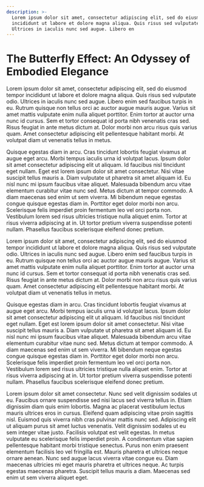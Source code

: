```yaml
---
description: >-
  Lorem ipsum dolor sit amet, consectetur adipiscing elit, sed do eiusmod tempor
  incididunt ut labore et dolore magna aliqua. Quis risus sed vulputate odio.
  Ultrices in iaculis nunc sed augue. Libero en
---
```


# The Butterfly Effect: An Odyssey of Embodied Elegance

Lorem ipsum dolor sit amet, consectetur adipiscing elit, sed do eiusmod tempor incididunt ut labore et dolore magna aliqua. Quis risus sed vulputate odio. Ultrices in iaculis nunc sed augue. Libero enim sed faucibus turpis in eu. Rutrum quisque non tellus orci ac auctor augue mauris augue. Varius sit amet mattis vulputate enim nulla aliquet porttitor. Enim tortor at auctor urna nunc id cursus. Sem et tortor consequat id porta nibh venenatis cras sed. Risus feugiat in ante metus dictum at. Dolor morbi non arcu risus quis varius quam. Amet consectetur adipiscing elit pellentesque habitant morbi. At volutpat diam ut venenatis tellus in metus.

Quisque egestas diam in arcu. Cras tincidunt lobortis feugiat vivamus at augue eget arcu. Morbi tempus iaculis urna id volutpat lacus. Ipsum dolor sit amet consectetur adipiscing elit ut aliquam. Id faucibus nisl tincidunt eget nullam. Eget est lorem ipsum dolor sit amet consectetur. Nisi vitae suscipit tellus mauris a. Diam vulputate ut pharetra sit amet aliquam id. Eu nisl nunc mi ipsum faucibus vitae aliquet. Malesuada bibendum arcu vitae elementum curabitur vitae nunc sed. Metus dictum at tempor commodo. A diam maecenas sed enim ut sem viverra. Mi bibendum neque egestas congue quisque egestas diam in. Porttitor eget dolor morbi non arcu. Scelerisque felis imperdiet proin fermentum leo vel orci porta non. Vestibulum lorem sed risus ultricies tristique nulla aliquet enim. Tortor at risus viverra adipiscing at in. Ut tortor pretium viverra suspendisse potenti nullam. Phasellus faucibus scelerisque eleifend donec pretium.

Lorem ipsum dolor sit amet, consectetur adipiscing elit, sed do eiusmod tempor incididunt ut labore et dolore magna aliqua. Quis risus sed vulputate odio. Ultrices in iaculis nunc sed augue. Libero enim sed faucibus turpis in eu. Rutrum quisque non tellus orci ac auctor augue mauris augue. Varius sit amet mattis vulputate enim nulla aliquet porttitor. Enim tortor at auctor urna nunc id cursus. Sem et tortor consequat id porta nibh venenatis cras sed. Risus feugiat in ante metus dictum at. Dolor morbi non arcu risus quis varius quam. Amet consectetur adipiscing elit pellentesque habitant morbi. At volutpat diam ut venenatis tellus in metus.

Quisque egestas diam in arcu. Cras tincidunt lobortis feugiat vivamus at augue eget arcu. Morbi tempus iaculis urna id volutpat lacus. Ipsum dolor sit amet consectetur adipiscing elit ut aliquam. Id faucibus nisl tincidunt eget nullam. Eget est lorem ipsum dolor sit amet consectetur. Nisi vitae suscipit tellus mauris a. Diam vulputate ut pharetra sit amet aliquam id. Eu nisl nunc mi ipsum faucibus vitae aliquet. Malesuada bibendum arcu vitae elementum curabitur vitae nunc sed. Metus dictum at tempor commodo. A diam maecenas sed enim ut sem viverra. Mi bibendum neque egestas congue quisque egestas diam in. Porttitor eget dolor morbi non arcu. Scelerisque felis imperdiet proin fermentum leo vel orci porta non. Vestibulum lorem sed risus ultricies tristique nulla aliquet enim. Tortor at risus viverra adipiscing at in. Ut tortor pretium viverra suspendisse potenti nullam. Phasellus faucibus scelerisque eleifend donec pretium.

Lorem ipsum dolor sit amet consectetur. Nunc sed velit dignissim sodales ut eu. Faucibus ornare suspendisse sed nisi lacus sed viverra tellus in. Etiam dignissim diam quis enim lobortis. Magna ac placerat vestibulum lectus mauris ultrices eros in cursus. Eleifend quam adipiscing vitae proin sagittis nisl. Euismod quis viverra nibh cras pulvinar mattis nunc sed. Adipiscing elit ut aliquam purus sit amet luctus venenatis. Velit dignissim sodales ut eu sem integer vitae justo. Facilisis volutpat est velit egestas. In metus vulputate eu scelerisque felis imperdiet proin. A condimentum vitae sapien pellentesque habitant morbi tristique senectus. Purus non enim praesent elementum facilisis leo vel fringilla est. Mauris pharetra et ultrices neque ornare aenean. Nunc sed augue lacus viverra vitae congue eu. Diam maecenas ultricies mi eget mauris pharetra et ultrices neque. Ac turpis egestas maecenas pharetra. Suscipit tellus mauris a diam. Maecenas sed enim ut sem viverra aliquet eget.
